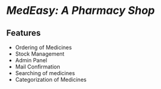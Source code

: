 # *__MedEasy: A Pharmacy Shop__*

## Features
- Ordering of Medicines
- Stock Management
- Admin Panel
- Mail Confirmation
- Searching of medicines
- Categorization of Medicines

